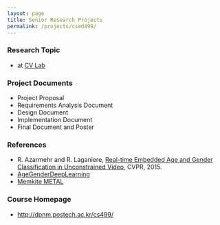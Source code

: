 ```yaml
---
layout: page
title: Senior Research Projects
permalink: /projects/csed499/
---
```


### Research Topic ###
* at <a href="http://cvlab.postech.ac.kr/lab/" target="blank">CV Lab</a>

### Project Documents ###
* Project Proposal
* Requirements Analysis Document
* Design Document
* Implementation Document
* Final Document and Poster

### References ###
* R. Azarmehr and R. Laganiere, <a href="http://www.cv-foundation.org/openaccess/content_cvpr_workshops_2015/W12/papers/Azarmehr_Real-Time_Embedded_Age_2015_CVPR_paper.pdf" target="blank">Real-time Embedded Age and Gender Classification in Unconstrained Video</a>, CVPR, 2015.
* <a href="https://github.com/GilLevi/AgeGenderDeepLearning" target="blank">AgeGenderDeepLearning</a>
* <a href="http://memkite.com/blog/category/metal-2/" target="blank">Memkite METAL</a>

### Course Homepage ###
* <a href="http://dpnm.postech.ac.kr/cs499/" target="blank">http://dpnm.postech.ac.kr/cs499/</a>
